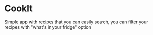 # CookIt
Simple app with recipes that you can easily search, you can filter your recipes with "what's in your fridge" option

